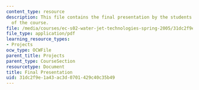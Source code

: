 ```yaml
---
content_type: resource
description: This file contains the final presentation by the students on completion
  of the course.
file: /media/courses/ec-s02-water-jet-technologies-spring-2005/31dc2f9e1a43ac3d0701429c40c35b49_MITEC_S02S05_final_pres.pdf
file_type: application/pdf
learning_resource_types:
- Projects
ocw_type: OCWFile
parent_title: Projects
parent_type: CourseSection
resourcetype: Document
title: Final Presentation
uid: 31dc2f9e-1a43-ac3d-0701-429c40c35b49
---
```

